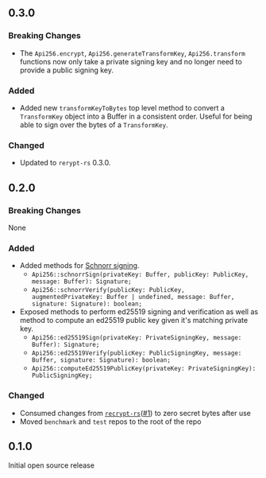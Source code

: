 ## 0.3.0

### Breaking Changes

+ The `Api256.encrypt`, `Api256.generateTransformKey`, `Api256.transform` functions now only take a private signing key and no longer need to provide a public signing key.

### Added

+ Added new `transformKeyToBytes` top level method to convert a `TransformKey` object into a Buffer in a consistent order. Useful for being able to sign over the bytes of a `TransformKey`.

### Changed

+ Updated to `rerypt-rs` 0.3.0.

## 0.2.0

### Breaking Changes

None

### Added

* Added methods for [Schnorr signing](https://en.wikipedia.org/wiki/Schnorr_signature).
    + `Api256::schnorrSign(privateKey: Buffer, publicKey: PublicKey, message: Buffer): Signature;`
    + `Api256::schnorrVerify(publicKey: PublicKey, augmentedPrivateKey: Buffer | undefined, message: Buffer, signature: Signature): boolean;`
* Exposed methods to perform ed25519 signing and verification as well as method to compute an ed25519 public key given it's matching private key.
    + `Api256::ed25519Sign(privateKey: PrivateSigningKey, message: Buffer): Signature;`
    + `Api256::ed25519Verify(publicKey: PublicSigningKey, message: Buffer, signature: Signature): boolean;`
    + `Api256::computeEd25519PublicKey(privateKey: PrivateSigningKey): PublicSigningKey;`

### Changed

* Consumed changes from [`recrypt-rs`](https://github.com/IronCoreLabs/recrypt-rs)([#1](https://github.com/IronCoreLabs/recrypt-rs/issues/1)) to zero secret bytes after use
* Moved `benchmark` and `test` repos to the root of the repo


## 0.1.0

Initial open source release